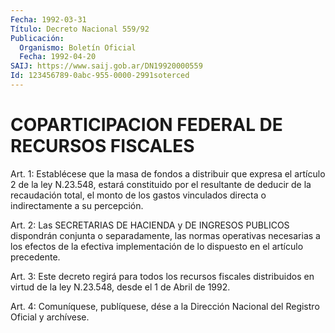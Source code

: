 ```yaml
---
Fecha: 1992-03-31
Título: Decreto Nacional 559/92
Publicación:
  Organismo: Boletín Oficial
  Fecha: 1992-04-20
SAIJ: https://www.saij.gob.ar/DN19920000559
Id: 123456789-0abc-955-0000-2991soterced
---
```

# COPARTICIPACION FEDERAL DE RECURSOS FISCALES

<a id="1"></a>
Art.  1:  Establécese  que  la masa de fondos a distribuir que expresa el artículo 2 de la ley N.23.548,  estará  constituido  por el  resultante  de deducir de la recaudación total, el monto de los gastos  vinculados   directa  o  indirectamente  a  su  percepción.

<a id="2"></a>
Art.  2:  Las  SECRETARIAS  DE HACIENDA y DE INGRESOS PUBLICOS dispondrán  conjunta  o  separadamente,    las   normas  operativas necesarias  a  los  efectos  de  la efectiva implementación  de  lo dispuesto en el artículo precedente.

<a id="3"></a>
Art.  3:  Este decreto regirá para todos los recursos fiscales distribuidos en  virtud  de la ley N.23.548, desde el 1 de Abril de 1992.

<a id="4"></a>
Art.  4: Comuníquese, publíquese, dése a la Dirección Nacional del Registro Oficial y archívese.